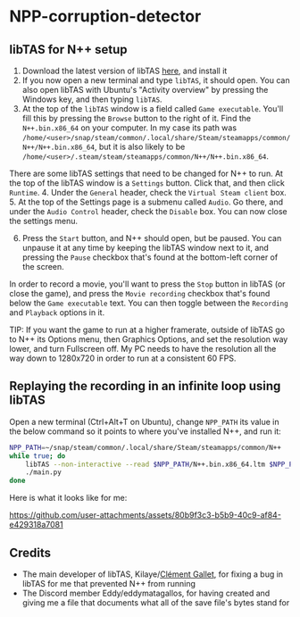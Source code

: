 # NPP-corruption-detector

## libTAS for N++ setup

1. Download the latest version of libTAS [here](https://ci.appveyor.com/project/clementgallet/libtas/build/artifacts), and install it
2. If you now open a new terminal and type `libTAS`, it should open. You can also open libTAS with Ubuntu's "Activity overview" by pressing the Windows key, and then typing `libTAS`.
3. At the top of the `libTAS` window is a field called `Game executable`. You'll fill this by pressing the `Browse` button to the right of it. Find the `N++.bin.x86_64` on your computer. In my case its path was `/home/<user>/snap/steam/common/.local/share/Steam/steamapps/common/N++/N++.bin.x86_64`, but it is also likely to be `/home/<user>/.steam/steam/steamapps/common/N++/N++.bin.x86_64`.

There are some libTAS settings that need to be changed for N++ to run.
At the top of the libTAS window is a `Settings` button. Click that, and then click `Runtime`. 4. Under the `General` header, check the `Virtual Steam client` box. 5. At the top of the Settings page is a submenu called `Audio`. Go there, and under the `Audio Control` header, check the `Disable` box. You can now close the settings menu.

6. Press the `Start` button, and N++ should open, but be paused. You can unpause it at any time by keeping the libTAS window next to it, and pressing the `Pause` checkbox that's found at the bottom-left corner of the screen.

In order to record a movie, you'll want to press the `Stop` button in libTAS (or close the game), and press the `Movie recording` checkbox that's found below the `Game executable` text. You can then toggle between the `Recording` and `Playback` options in it.

TIP:
If you want the game to run at a higher framerate, outside of libTAS go to N++ its Options menu, then Graphics Options, and set the resolution way lower, and turn Fullscreen off.
My PC needs to have the resolution all the way down to 1280x720 in order to run at a consistent 60 FPS.

## Replaying the recording in an infinite loop using libTAS

Open a new terminal (Ctrl+Alt+T on Ubuntu), change `NPP_PATH` its value in the below command so it points to where you've installed N++, and run it:

```bash
NPP_PATH=~/snap/steam/common/.local/share/Steam/steamapps/common/N++
while true; do
    libTAS --non-interactive --read $NPP_PATH/N++.bin.x86_64.ltm $NPP_PATH/N++.bin.x86_64
    ./main.py
done
```

Here is what it looks like for me:

https://github.com/user-attachments/assets/80b9f3c3-b5b9-40c9-af84-e429318a7081

## Credits

- The main developer of libTAS, Kilaye/[Clément Gallet](https://github.com/clementgallet), for fixing a bug in libTAS for me that prevented N++ from running
- The Discord member Eddy/eddymatagallos, for having created and giving me a file that documents what all of the save file's bytes stand for
